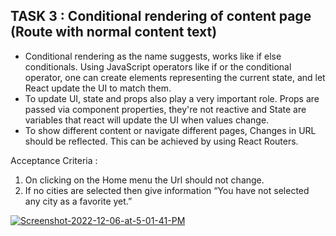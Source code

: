 ## TASK 3 : Conditional rendering of content page (Route with normal content text) 

- Conditional rendering as the name suggests, works like if else conditionals. Using JavaScript operators like if or the conditional operator, one can create elements representing the current state, and let React update the UI to match them.
- To update UI, state and props also play a very important role. Props are passed via component properties, they're not reactive and State are variables that react will update the UI when values change.
- To show different content or navigate different pages, Changes in URL should be reflected. This can be achieved by using React Routers.

Acceptance Criteria : 
           
1. On clicking on the Home menu the Url should not change.
2. If no cities are selected then give information “You have not selected any city as a favorite yet.” 

<a href="https://ibb.co/d5rjQtj"><img src="https://i.ibb.co/ZMVGhSG/Screenshot-2022-12-06-at-5-01-41-PM.png" alt="Screenshot-2022-12-06-at-5-01-41-PM" border="0"></a>
